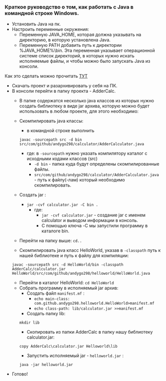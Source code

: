 ### Краткое руководство о том, как работать с Java в командной строке Windows.

* Установить Java на пк.
* Настроить переменные окружения:
	* Переменную JAVA_HOME, которая должна указывать на директорию, в которую установлена Java. 
	* Переменную PATH добавить путь к директории %JAVA_HOME%\bin. Эта переменная указывает операционной системе список директорий, в которых нужно искать исполняемые файлы, и чтобы можно было запускать Java из консоли.

Как это сделать можно прочитать [ТУТ](https://developernotes.ru/java/ustanovka-java-jdk-v-windows-i-linux-peremennaya-path-i-java-home)

* Скачать проект и разархивировать у себя на ПК.
* В консоли перейти в папку проекта - AdderCalc.
	* В папке содержатся несколько java классов из которых нужно создать библиотеку в виде jar архива, которую можно будет использовать в любом проекте, для этого необходимо:
	* Скомпилировать java классы:
		* в командной строке выполнить 
		```
		javac -sourcepath src -d bin src/com/github/andygo298/calculator/AdderCalculator.java
		```
		* где: в ```-sourcepath``` нужно указать компилятору каталог с исходными кодами классов (src)
			* ```-d bin``` - папка куда будут определены скомпилированные файлы. 
			* ```src/com/github/andygo298/calculator/AdderCalculator.java``` - путь к файлу(-лам) который необходимо скомпилировать.

	* Создать jar :
		* ```jar -cvf calculator.jar -C bin .```
			* где:
				* ```jar -cvf calculator.jar``` - создание jar с именем calculator и выводом информации в консоль.
				* С помощью ключа -C мы запустили программу в каталоге bin.
	* Перейти на папку выше: ```cd..```
	* Скомпилировать java класс HelloWorld, указав в ```-classpath``` путь к нашей библиотеке и путь к файлу для компиляции:
	```
	javac -sourcepath src -d HelloWorld/bin -classpath AdderCalc/calculator.jar HelloWorld/src/com/github/andygo298/helloworld/HelloWorld.java
	```
	* Перейти в каталог HelloWorld: ```cd HelloWorld```
	* Собрать программу в исполняемый jar архив:
		* Создать файл ```manifest.mf``` :
			* ```echo main-class: com.github.andygo298.helloworld.HelloWorld>manifest.mf```
			* ```echo class-path: lib/calculator.jar >>manifest.mf```
		* Создать папку lib:
		```
		mkdir lib
		```
		* Скопировать из папки AdderCalc в папку нашу библиотеку calculator.jar:
		```
		copy AdderCalc\calculator.jar Helloworld\lib
		```
		* Запустить исполняемый jar - ```helloworld.jar``` :
 		```
		java -jar helloworld.jar
		```
* Готово!